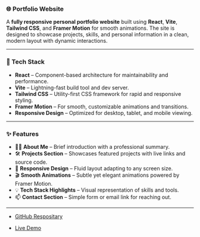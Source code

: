 
### 🌐 Portfolio Website

A **fully responsive personal portfolio website** built using **React**, **Vite**, **Tailwind CSS**, and **Framer Motion** for smooth animations. The site is designed to showcase projects, skills, and personal information in a clean, modern layout with dynamic interactions.

---

### 🚀 Tech Stack

- **React** – Component-based architecture for maintainability and performance.
- **Vite** – Lightning-fast build tool and dev server.
- **Tailwind CSS** – Utility-first CSS framework for rapid and responsive styling.
- **Framer Motion** – For smooth, customizable animations and transitions.
- **Responsive Design** – Optimized for desktop, tablet, and mobile viewing.

---

### ✨ Features

- 👨‍💻 **About Me** – Brief introduction with a professional summary.
- 🛠️ **Projects Section** – Showcases featured projects with live links and source code.
- 📱 **Responsive Design** – Fluid layout adapting to any screen size.
- 🎬 **Smooth Animations** – Subtle yet elegant animations powered by Framer Motion.
- 💡 **Tech Stack Highlights** – Visual representation of skills and tools.
- 📫 **Contact Section** – Simple form or email link for reaching out.

---

 - [GitHub Respositary](https://github.com/Ambadi7/portfolio.git)

 - [Live Demo](https://ambadi-dev.netlify.app/)

